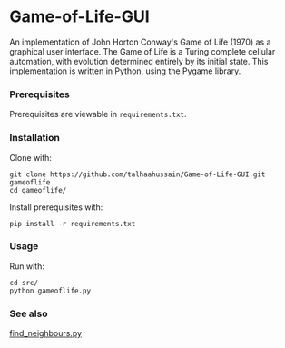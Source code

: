 # Game-of-Life-GUI
An implementation of John Horton Conway's Game of Life (1970) as a graphical user interface. The Game of Life is a Turing complete cellular automation, with evolution determined entirely by its initial state. This implementation is written in Python, using the Pygame library.

### Prerequisites

Prerequisites are viewable in `requirements.txt`.

### Installation

Clone with:

```shell
git clone https://github.com/talhaahussain/Game-of-Life-GUI.git gameoflife
cd gameoflife/
```

Install prerequisites with:

```shell
pip install -r requirements.txt
```

### Usage

Run with:

```shell
cd src/
python gameoflife.py
```

### See also

[find_neighbours.py](https://gist.github.com/talhaahussain/133fe1a05242858376341d9401f008bb)
